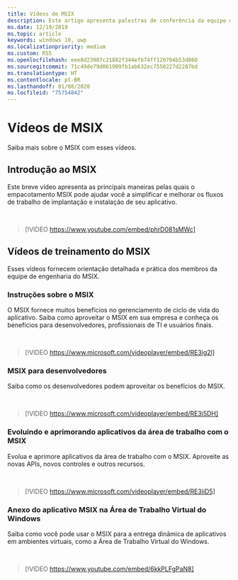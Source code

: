 ```yaml
---
title: Vídeos de MSIX
description: Este artigo apresenta palestras de conferência da equipe de engenharia do MSIX sobre tópicos relacionados ao empacotamento e à implantação do MSIX.
ms.date: 12/19/2019
ms.topic: article
keywords: windows 10, uwp
ms.localizationpriority: medium
ms.custom: RS5
ms.openlocfilehash: eee8d23907c21882f344efb74ff120704b53d860
ms.sourcegitcommit: 71c49de79d061909fb1ab632ec7550227d2287bd
ms.translationtype: HT
ms.contentlocale: pt-BR
ms.lasthandoff: 01/08/2020
ms.locfileid: "75754842"
---
```

# <a name="msix-videos"></a>Vídeos de MSIX

Saiba mais sobre o MSIX com esses vídeos.

## <a name="introduction-to-msix"></a>Introdução ao MSIX

Este breve vídeo apresenta as principais maneiras pelas quais o empacotamento MSIX pode ajudar você a simplificar e melhorar os fluxos de trabalho de implantação e instalação de seu aplicativo.

<br/>

> [!VIDEO https://www.youtube.com/embed/phrD081sMWc]

## <a name="msix-training-videos"></a>Vídeos de treinamento do MSIX

Esses vídeos fornecem orientação detalhada e prática dos membros da equipe de engenharia do MSIX.

### <a name="msix-walkthrough"></a>Instruções sobre o MSIX

O MSIX fornece muitos benefícios no gerenciamento de ciclo de vida do aplicativo. Saiba como aproveitar o MSIX em sua empresa e conheça os benefícios para desenvolvedores, profissionais de TI e usuários finais.

<br/>

>[!VIDEO https://www.microsoft.com/videoplayer/embed/RE3ig2l]

### <a name="msix-for-developers"></a>MSIX para desenvolvedores

Saiba como os desenvolvedores podem aproveitar os benefícios do MSIX.

<br/>

>[!VIDEO https://www.microsoft.com/videoplayer/embed/RE3i5DH]

### <a name="evolving-and-enhancing-desktop-apps-with-msix"></a>Evoluindo e aprimorando aplicativos da área de trabalho com o MSIX

Evolua e aprimore aplicativos da área de trabalho com o MSIX. Aproveite as novas APIs, novos controles e outros recursos.

<br/>

>[!VIDEO https://www.microsoft.com/videoplayer/embed/RE3iiD5]

### <a name="msix-app-attach-in-windows-virtual-desktop"></a>Anexo do aplicativo MSIX na Área de Trabalho Virtual do Windows

Saiba como você pode usar o MSIX para a entrega dinâmica de aplicativos em ambientes virtuais, como a Área de Trabalho Virtual do Windows.

<br/>

> [!VIDEO https://www.youtube.com/embed/6kkPLFgPaN8]
